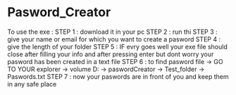 # Pasword_Creator
To use the exe : 
STEP 1 : download it in your pc
STEP 2 : run thi
STEP 3 : give your name or email for which you want to create a pasword
STEP 4 : give the length of your folder
STEP 5 : IF evry goes well your exe file should close after filling your info and after pressing enter
          but dont worry your pasword has been created in a text file
 STEP 6 : to find pasword file -> GO TO YOUR explorer -> volume D: -> paswordCreator -> Test_folder -> Paswords.txt
 STEP 7 : now your paswords are in front of you and keep them in any safe place
